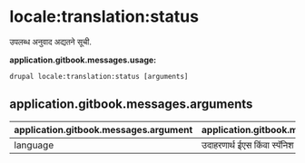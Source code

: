 # locale:translation:status
उपलब्ध अनुवाद अद्यतने सूची.

**application.gitbook.messages.usage:**
```
drupal locale:translation:status [arguments]
```

## application.gitbook.messages.arguments
application.gitbook.messages.argument | application.gitbook.messages.details
---------|-------------
language | उदाहरणार्थ ईएस किंवा स्पॅनिश साठी भाषा.
